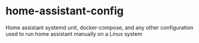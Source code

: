 # home-assistant-config
Home assistant systemd unit, docker-compose, and any other configuration used to run home assistant manually on a Linux system
